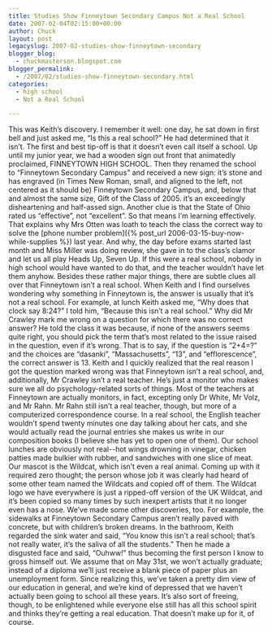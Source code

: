 ```yaml
---
title: Studies Show Finneytown Secondary Campus Not a Real School
date: 2007-02-04T02:15:00+00:00
author: Chuck
layout: post
legacyslug: 2007-02-studies-show-finneytown-secondary
blogger_blog:
  - chuckmasterson.blogspot.com
blogger_permalink:
  - /2007/02/studies-show-finneytown-secondary.html
categories:
  - high school
  - Not a Real School

---
```

This was Keith’s discovery. I remember it well: one day, he sat down in first
bell and just asked me, “Is this a real school?” He had determined that it
isn’t. The first and best tip-off is that it doesn’t even call itself a school.
Up until my junior year, we had a wooden sign out front that animatedly
proclaimed, FINNEYTOWN HIGH SCHOOL. Then they renamed the school to “Finneytown
Secondary Campus” and received a new sign: it’s stone and has engraved (in
Times New Roman, small, and aligned to the left, not centered as it should be)
<span class="small-caps">Finneytown Secondary Campus,</span> and, below that
and almost the same size, <span class="small-caps">Gift of the Class of
2005</span>. it’s an exceedingly disheartening and half-assed sign. Another
clue is that the State of Ohio rated us “effective”, not “excellent”. So that
means I’m learning effectively. That explains why Mrs Otten was loath to teach
the class the correct way to solve the [phone number problem]({% post_url
2006-03-15-buy-now-while-supplies %}) last year. And why, the day before exams
started last month and Miss Miller was doing review, she gave in to the class’s
clamor and let us all play Heads Up, Seven Up. If this were a real school,
nobody in high school would have wanted to do that, and the teacher wouldn’t
have let them anyhow. Besides these rather major things, there are subtle clues
all over that Finneytown isn’t a real school. When Keith and I find ourselves
wondering why something in Finneytown is, the answer is usually that it’s not a
real school. For example, at lunch Keith asked me, “Why does that clock say
8:24?” I told him, “Because this isn’t a real school.” Why did Mr Crawley mark
me wrong on a question for which there was no correct answer? He told the class
it was because, if none of the answers seems quite right, you should pick the
term that’s most related to the issue raised in the question, even if it’s
wrong. That is to say, if the question is “2+4=?” and the choices are
“dasanki”, “Massachusetts”, “13”, and “efflorescence”, the correct answer is
13\. Keith and I quickly realized that the real reason I got the question marked
wrong was that Finneytown isn’t a real school, and, additionally, Mr Crawley
isn’t a real teacher. He’s just a monitor who makes sure we all do
psychology-related sorts of things. Most of the teachers at Finneytown are
actually monitors, in fact, excepting only Dr White, Mr Volz, and Mr Rahn. Mr
Rahn still isn’t a real teacher, though, but more of a computerized
correspondence course. In a real school, the English teacher wouldn’t spend
twenty minutes one day talking about her cats, and she would actually read the
journal entries she makes us write in our composition books (I believe she has
yet to open one of them). Our school lunches are obviously not real--hot wings
drowning in vinegar, chicken patties made bulkier with rubber, and sandwiches
with one slice of meat. Our mascot is the Wildcat, which isn’t even a real
animal. Coming up with it required zero thought; the person whose job it was
clearly had heard of some other team named the Wildcats and copied off of them.
The Wildcat logo we have everywhere is just a ripped-off version of the UK
Wildcat, and it’s been copied so many times by such inexpert artists that it no
longer even has a nose. We’ve made some other discoveries, too. For example,
the sidewalks at Finneytown Secondary Campus aren’t really paved with concrete,
but with children’s broken dreams. In the bathroom, Keith regarded the sink
water and said, “You know this isn’t a real school; that’s not really water,
it’s the saliva of all the students.” Then he made a disgusted face and said,
“Ouhww!” thus becoming the first person I know to gross himself out. We assume
that on May 31st, we won’t actually graduate; instead of a diploma we’ll just
receive a blank piece of paper plus an unemployment form. Since realizing this,
we’ve taken a pretty dim view of our education in general, and we’re kind of
depressed that we haven’t actually been going to school all these years. It’s
also sort of freeing, though, to be enlightened while everyone else still has
all this school spirit and thinks they’re getting a real education. That
doesn’t make up for it, of course.
